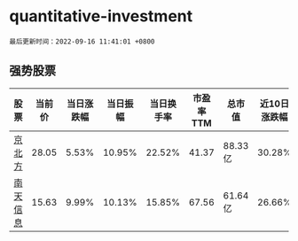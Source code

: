 # quantitative-investment

`最后更新时间：2022-09-16 11:41:01 +0800`

## 强势股票

|股票|当前价|当日涨跌幅|当日振幅|当日换手率|市盈率TTM|总市值|近10日涨跌幅|
|----|----|----|----|----|----|----|----|
|[京北方](https://xueqiu.com/S/SZ002987)|28.05|5.53%|10.95%|22.52%|41.37|88.33亿|30.28%|
|[南天信息](https://xueqiu.com/S/SZ000948)|15.63|9.99%|10.13%|15.85%|67.56|61.64亿|26.66%|
